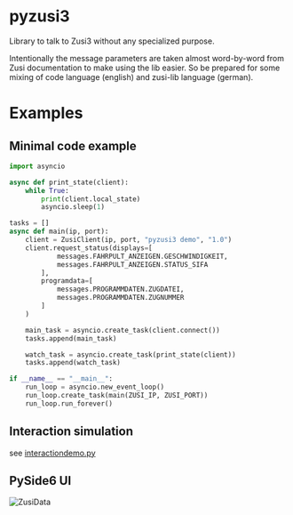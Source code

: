 # pyzusi3
Library to talk to Zusi3 without any specialized purpose.

Intentionally the message parameters are taken almost word-by-word from Zusi documentation to make using the lib easier.
So be prepared for some mixing of code language (english) and zusi-lib language (german).

# Examples

## Minimal code example
```python
import asyncio

async def print_state(client):
    while True:
        print(client.local_state)
        asyncio.sleep(1)

tasks = []
async def main(ip, port):
    client = ZusiClient(ip, port, "pyzusi3 demo", "1.0")
    client.request_status(displays=[
            messages.FAHRPULT_ANZEIGEN.GESCHWINDIGKEIT,
            messages.FAHRPULT_ANZEIGEN.STATUS_SIFA
        ],
        programdata=[
            messages.PROGRAMMDATEN.ZUGDATEI,
            messages.PROGRAMMDATEN.ZUGNUMMER
        ]
    )

    main_task = asyncio.create_task(client.connect())
    tasks.append(main_task)

    watch_task = asyncio.create_task(print_state(client))
    tasks.append(watch_task)

if __name__ == "__main__":
    run_loop = asyncio.new_event_loop()
    run_loop.create_task(main(ZUSI_IP, ZUSI_PORT))
    run_loop.run_forever()
```

## Interaction simulation
see [interactiondemo.py](https://github.com/jokey2k/pyzusi3/blob/main/examples/interactiondemo.py)

## PySide6 UI
![ZusiData](https://github.com/jokey2k/pyzusi3/blob/main/examples/pyzusidisplay/screenshot.png?raw=true)
